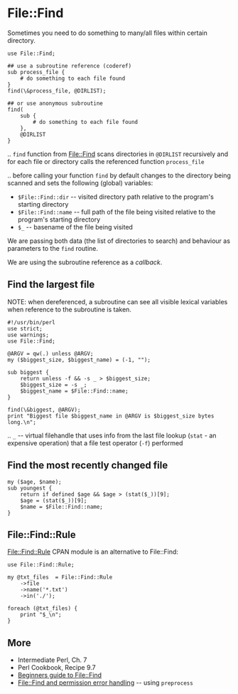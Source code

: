 # File::Find

Sometimes you need to do something to many/all files within certain directory.

    use File::Find;
    
    ## use a subroutine reference (coderef)
    sub process_file {
        # do something to each file found
    }
    find(\&process_file, @DIRLIST);
    
    ## or use anonymous subroutine
    find(
        sub {
            # do something to each file found
        },
        @DIRLIST
    }

.. `find` function from [File::Find](http://perldoc.perl.org/File/Find.html) scans directories in `@DIRLIST` recursively and for each file or directory calls the referenced function `process_file`

.. before calling your function `find` by default changes to the directory being scanned and sets the following (global) variables:

* `$File::Find::dir` -- visited directory path relative to the program's starting directory
* `$File::Find::name` -- full path of the file being visited relative to the program's starting directory
* `$_` -- basename of the file being visited

We are passing both data (the list of directories to search) and behaviour as parameters to the `find` routine.

We are using the subroutine reference as a *callback*.

## Find the largest file

NOTE: when dereferenced, a subroutine can see all visible lexical variables when reference to the subroutine is taken.

    #!/usr/bin/perl
    use strict;
    use warnings;
    use File::Find;

    @ARGV = qw(.) unless @ARGV;
    my ($biggest_size, $biggest_name) = (-1, "");

    sub biggest {
        return unless -f && -s _ > $biggest_size;
        $biggest_size = -s _;
        $biggest_name = $File::Find::name;
    }

    find(\&biggest, @ARGV);
    print "Biggest file $biggest_name in @ARGV is $biggest_size bytes long.\n";

.. `_` -- virtual filehandle that uses info from the last file lookup (`stat` - an expensive operation) that a file test operator (`-f`) performed

## Find the most recently changed file

    my ($age, $name);
    sub youngest {
        return if defined $age && $age > (stat($_))[9];
        $age = (stat($_))[9];
        $name = $File::Find::name;
    }

## File::Find::Rule

[File::Find::Rule](https://metacpan.org/module/File::Find::Rule) CPAN module is an alternative to File::Find:

    use File::Find::Rule;

    my @txt_files  = File::Find::Rule
        ->file
        ->name('*.txt')
        ->in('./');

    foreach (@txt_files) {
        print "$_\n";
    }

## More

* Intermediate Perl, Ch. 7
* Perl Cookbook, Recipe 9.7
* [Beginners guide to File::Find](http://www.perlmonks.org/?node_id=217166)
* [File::Find and permission error handling](http://perlmonks.org/?node_id=1023278) -- using `preprocess`

